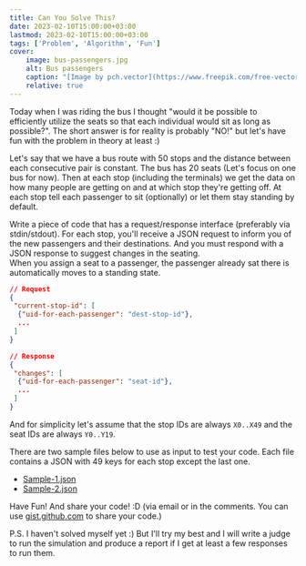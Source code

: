 ```yaml
---
title: Can You Solve This?
date: 2023-02-10T15:00:00+03:00
lastmod: 2023-02-10T15:00:00+03:00
tags: ['Problem', 'Algorithm', 'Fun']
cover:
    image: bus-passengers.jpg
    alt: Bus passengers
    caption: "[Image by pch.vector](https://www.freepik.com/free-vector/passengers-waiting-bus-city-queue-town-road-flat-vector-illustration-public-transport-urban-lifestyle_10173277.htm#query=city%20bus&position=9&from_view=keyword&track=ais) on Freepik"
    relative: true
---
```


Today when I was riding the bus I thought "would it be possible to efficiently utilize the seats so that each individual would sit as long as possible?". The short answer is for reality is probably "NO!" but let's have fun with the problem in theory at least :)

Let's say that we have a bus route with 50 stops and the distance between each consecutive pair is constant. The bus has 20 seats (Let's focus on one bus for now). Then at each stop (including the terminals) we get the data on how many people are getting on and at which stop they're getting off. At each stop tell each passenger to sit (optionally) or let them stay standing by default.

Write a piece of code that has a request/response interface (preferably via stdin/stdout). For each stop, you'll receive a JSON request to inform you of the new passengers and their destinations. And you must respond with a JSON response to suggest changes in the seating.  
When you assign a seat to a passenger, the passenger already sat there is automatically moves to a standing state.

```json
// Request
{
 "current-stop-id": [
  {"uid-for-each-passenger": "dest-stop-id"},
  ...
 ]
}

// Response
{
 "changes": [
  {"uid-for-each-passenger": "seat-id"},
  ...
 ]
}
```

And for simplicity let's assume that the stop IDs are always `X0..X49` and the seat IDs are always `Y0..Y19`.

There are two sample files below to use as input to test your code. Each file contains a JSON with 49 keys for each stop except the last one.

* [Sample-1.json](sample-1.json)
* [Sample-2.json](sample-2.json)

Have Fun! And share your code! :D (via email or in the comments. You can use [gist.github.com](https://gist.github.com) to share your code.)

P.S. I haven't solved myself yet :) But I'll try my best and I will write a judge to run the simulation and produce a report if I get at least a few responses to run them.
